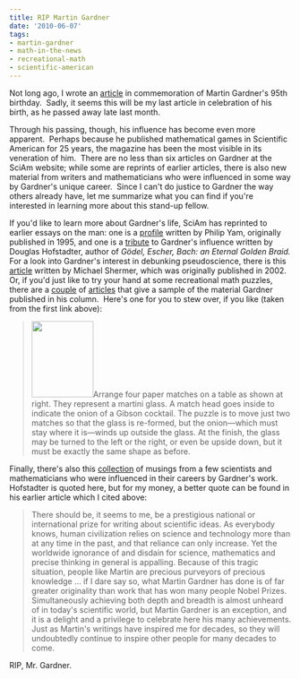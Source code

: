 ```yaml
---
title: RIP Martin Gardner
date: '2010-06-07'
tags:
- martin-gardner
- math-in-the-news
- recreational-math
- scientific-american
---
```


<p>Not long ago, I wrote an <a href="http://www.mathgoespop.com/2009/10/martin-gardner-and-the-three-way-duel.html">article</a> in commemoration of Martin Gardner's 95th birthday.  Sadly, it seems this will be my last article in celebration of his birth, as he passed away late last month.</p>

<p>Through his passing, though, his influence has become even more apparent.  Perhaps because he published mathematical games in Scientific American for 25 years, the magazine has been the most visible in its veneration of him.  There are no less than six articles on Gardner at the SciAm website; while some are reprints of earlier articles, there is also new material from writers and mathematicians who were influenced in some way by Gardner's unique career.  Since I can't do justice to Gardner the way others already have, let me summarize what you can find if you're interested in learning more about this stand-up fellow.</p>

<p>If you'd like to learn more about Gardner's life, SciAm has reprinted to earlier essays on the man: one is a <a href="http://www.scientificamerican.com/article.cfm?id=profile-of-martin-gardner">profile</a> written by Philip Yam, originally published in 1995, and one is a <a href="http://www.scientificamerican.com/article.cfm?id=martin-gardner-hofstadter">tribute</a> to Gardner's influence written by Douglas Hofstadter, author of <em>Gödel, Escher, Bach: an Eternal Golden Braid. </em>For a look into Gardner's interest in debunking pseudoscience, there is this <a href="http://www.scientificamerican.com/article.cfm?id=hermits-and-cranks-lesson">article</a> written by Michael Shermer, which was originally published in 2002.  Or, if you'd just like to try your hand at some recreational math puzzles, there are a <a href="http://www.scientificamerican.com/blog/post.cfm?id=three-puzzles-from-martin-gardner-1-2010-05-22">couple</a> of <a href="http://www.scientificamerican.com/blog/post.cfm?id=a-quarter-century-of-recreational-m-2010-05-26">articles</a> that give a sample of the material Gardner published in his column.  Here's one for you to stew over, if you like (taken from the first link above):</p>

<blockquote><p><img class="alignright" src="http://www.scientificamerican.com/media/inline/blog/Image/Puzzle_3a.jpg" alt="" width="110" height="136" />Arrange four paper matches on a table as shown at right. They represent a martini glass. A match head goes inside to indicate the onion of a Gibson cocktail. The puzzle is to move just two matches so that the glass is re-formed, but the onion—which must stay where it is—winds up outside the glass. At the finish, the glass may be turned to the left or the right, or even be upside down, but it must be exactly the same shape as before.</p></blockquote>

<p>Finally, there's also this <a href="http://www.scientificamerican.com/article.cfm?id=scholars-and-others-pay-t">collection</a> of musings from a few scientists and mathematicians who were influenced in their careers by Gardner's work.  Hofstadter is quoted here, but for my money, a better quote can be found in his earlier article which I cited above:</p>

<blockquote><p>There should be, it seems to me, be a prestigious national or international prize for writing about scientific ideas. As everybody knows, human civilization relies on science and technology more than at any time in the past, and that reliance can only increase. Yet the worldwide ignorance of and disdain for science, mathematics and precise thinking in general is appalling. Because of this tragic situation, people like Martin are precious purveyors of precious knowledge ... if I dare say so, what Martin Gardner has done is of far greater originality than work that has won many people Nobel Prizes. Simultaneously achieving both depth and breadth is almost unheard of in today's scientific world, but Martin Gardner is an exception, and it is a delight and a privilege to celebrate here his many achievements. Just as Martin's writings have inspired me for decades, so they will undoubtedly continue to inspire other people for many decades to come.</p></blockquote>

<p>RIP, Mr. Gardner.</p>

